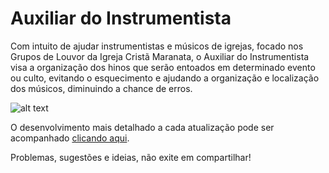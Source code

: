 # Auxiliar do Instrumentista
Com intuito de ajudar instrumentistas e músicos de igrejas, focado nos Grupos de Louvor da Igreja Cristã Maranata, o Auxiliar do Instrumentista visa a organização dos hinos que serão entoados em determinado evento ou culto, evitando o esquecimento e ajudando a organização e localização dos músicos, diminuindo a chance de erros.

![alt text](https://i.imgur.com/DUjx1n2.png)

O desenvolvimento mais detalhado a cada atualização pode ser acompanhado [clicando aqui](https://trabalhosgerais.wordpress.com/2017/12/21/auxiliardoinstrumentista/).

Problemas, sugestões e ideias, não exite em compartilhar!